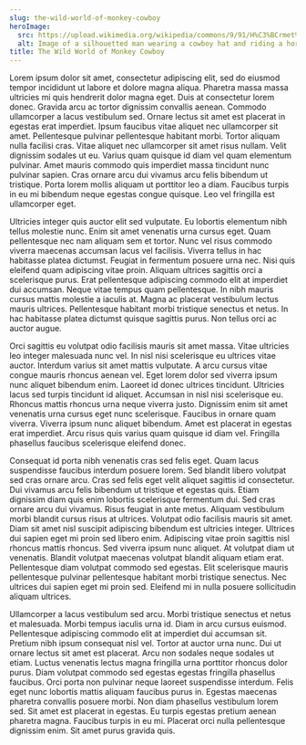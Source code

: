 ```yaml
---
slug: the-wild-world-of-monkey-cowboy
heroImage:
  src: https://upload.wikimedia.org/wikipedia/commons/9/91/H%C3%BCrmet%C3%A7i_Sazl%C4%B1%C4%9F%C4%B1ndaki_y%C4%B1lk%C4%B1_atlar%C4%B1.jpg
  alt: Image of a silhouetted man wearing a cowboy hat and riding a horse
title: The Wild World of Monkey Cowboy
---
```

Lorem ipsum dolor sit amet, consectetur adipiscing elit, sed do eiusmod tempor incididunt ut labore et dolore magna aliqua. Pharetra massa massa ultricies mi quis hendrerit dolor magna eget. Duis at consectetur lorem donec. Gravida arcu ac tortor dignissim convallis aenean. Commodo ullamcorper a lacus vestibulum sed. Ornare lectus sit amet est placerat in egestas erat imperdiet. Ipsum faucibus vitae aliquet nec ullamcorper sit amet. Pellentesque pulvinar pellentesque habitant morbi. Tortor aliquam nulla facilisi cras. Vitae aliquet nec ullamcorper sit amet risus nullam. Velit dignissim sodales ut eu. Varius quam quisque id diam vel quam elementum pulvinar. Amet mauris commodo quis imperdiet massa tincidunt nunc pulvinar sapien. Cras ornare arcu dui vivamus arcu felis bibendum ut tristique. Porta lorem mollis aliquam ut porttitor leo a diam. Faucibus turpis in eu mi bibendum neque egestas congue quisque. Leo vel fringilla est ullamcorper eget.



Ultricies integer quis auctor elit sed vulputate. Eu lobortis elementum nibh tellus molestie nunc. Enim sit amet venenatis urna cursus eget. Quam pellentesque nec nam aliquam sem et tortor. Nunc vel risus commodo viverra maecenas accumsan lacus vel facilisis. Viverra tellus in hac habitasse platea dictumst. Feugiat in fermentum posuere urna nec. Nisi quis eleifend quam adipiscing vitae proin. Aliquam ultrices sagittis orci a scelerisque purus. Erat pellentesque adipiscing commodo elit at imperdiet dui accumsan. Neque vitae tempus quam pellentesque. In nibh mauris cursus mattis molestie a iaculis at. Magna ac placerat vestibulum lectus mauris ultrices. Pellentesque habitant morbi tristique senectus et netus. In hac habitasse platea dictumst quisque sagittis purus. Non tellus orci ac auctor augue.



Orci sagittis eu volutpat odio facilisis mauris sit amet massa. Vitae ultricies leo integer malesuada nunc vel. In nisl nisi scelerisque eu ultrices vitae auctor. Interdum varius sit amet mattis vulputate. A arcu cursus vitae congue mauris rhoncus aenean vel. Eget lorem dolor sed viverra ipsum nunc aliquet bibendum enim. Laoreet id donec ultrices tincidunt. Ultricies lacus sed turpis tincidunt id aliquet. Accumsan in nisl nisi scelerisque eu. Rhoncus mattis rhoncus urna neque viverra justo. Dignissim enim sit amet venenatis urna cursus eget nunc scelerisque. Faucibus in ornare quam viverra. Viverra ipsum nunc aliquet bibendum. Amet est placerat in egestas erat imperdiet. Arcu risus quis varius quam quisque id diam vel. Fringilla phasellus faucibus scelerisque eleifend donec.



Consequat id porta nibh venenatis cras sed felis eget. Quam lacus suspendisse faucibus interdum posuere lorem. Sed blandit libero volutpat sed cras ornare arcu. Cras sed felis eget velit aliquet sagittis id consectetur. Dui vivamus arcu felis bibendum ut tristique et egestas quis. Etiam dignissim diam quis enim lobortis scelerisque fermentum dui. Sed cras ornare arcu dui vivamus. Risus feugiat in ante metus. Aliquam vestibulum morbi blandit cursus risus at ultrices. Volutpat odio facilisis mauris sit amet. Diam sit amet nisl suscipit adipiscing bibendum est ultricies integer. Ultrices dui sapien eget mi proin sed libero enim. Adipiscing vitae proin sagittis nisl rhoncus mattis rhoncus. Sed viverra ipsum nunc aliquet. At volutpat diam ut venenatis. Blandit volutpat maecenas volutpat blandit aliquam etiam erat. Pellentesque diam volutpat commodo sed egestas. Elit scelerisque mauris pellentesque pulvinar pellentesque habitant morbi tristique senectus. Nec ultrices dui sapien eget mi proin sed. Eleifend mi in nulla posuere sollicitudin aliquam ultrices.



Ullamcorper a lacus vestibulum sed arcu. Morbi tristique senectus et netus et malesuada. Morbi tempus iaculis urna id. Diam in arcu cursus euismod. Pellentesque adipiscing commodo elit at imperdiet dui accumsan sit. Pretium nibh ipsum consequat nisl vel. Tortor at auctor urna nunc. Dui ut ornare lectus sit amet est placerat. Arcu non sodales neque sodales ut etiam. Luctus venenatis lectus magna fringilla urna porttitor rhoncus dolor purus. Diam volutpat commodo sed egestas egestas fringilla phasellus faucibus. Orci porta non pulvinar neque laoreet suspendisse interdum. Felis eget nunc lobortis mattis aliquam faucibus purus in. Egestas maecenas pharetra convallis posuere morbi. Non diam phasellus vestibulum lorem sed. Sit amet est placerat in egestas. Eu turpis egestas pretium aenean pharetra magna. Faucibus turpis in eu mi. Placerat orci nulla pellentesque dignissim enim. Sit amet purus gravida quis.
